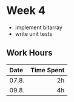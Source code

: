 # Week 4

- implement bitarray
- write unit tests

## Work Hours
| Date  | Time Spent |
| :---- | ---------: |
| 07.8. | 2h         |
| 09.8. | 4h         |
